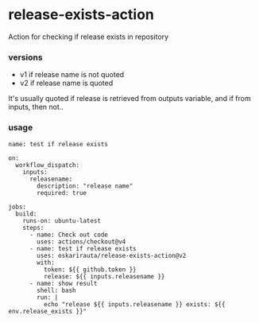 # release-exists-action
Action for checking if release exists in repository

### versions
 - v1 if release name is not quoted
 - v2 if release name is quoted

It's usually quoted if release is retrieved from outputs variable, and if from inputs, then not..

### usage

```
name: test if release exists

on:
  workflow_dispatch:
    inputs:
      releasename:
        description: "release name"
        required: true

jobs:
  build:
    runs-on: ubuntu-latest
    steps:
      - name: Check out code
        uses: actions/checkout@v4
      - name: test if release exists
        uses: oskarirauta/release-exists-action@v2
        with:
          token: ${{ github.token }}
          release: ${{ inputs.releasename }}
      - name: show result
        shell: bash
        run: |
          echo "release ${{ inputs.releasename }} exists: ${{ env.release_exists }}"
```
